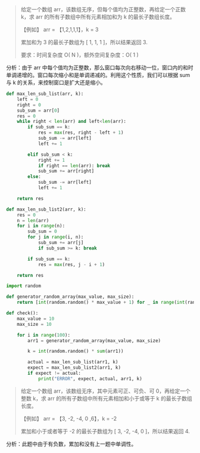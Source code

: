 > 给定一个数组 arr，该数组无序，但每个值均为正整数，再给定一个正数 k，求 arr 的所有子数组中所有元素相加和为 k 的最长子数组长度。
>
> 【例如】 arr = 【1,2,1,1,1】，k = 3
>
> 累加和为 3 的最长子数组为 [ 1, 1, 1 ]，所以结果返回 3.
>
> 要求：时间复杂度 O( N )，额外空间复杂度：O( 1 ) 



分析：由于 arr 中每个值均为正整数，那么窗口每次向右移动一位，窗口内的和时单调递增的。窗口每次缩小和是单调递减的。利用这个性质，我们可以根据 sum 与 k 的关系，来控制窗口是扩大还是缩小。



```python
def max_len_sub_list(arr, k):
    left = 0
    right = 0
    sub_sum = arr[0]
    res = 0
    while right < len(arr) and left<len(arr):
        if sub_sum == k:
            res = max(res, right - left + 1)
            sub_sum -= arr[left]
            left += 1

        elif sub_sum < k:
            right += 1
            if right == len(arr): break
            sub_sum += arr[right]
        else:
            sub_sum -= arr[left]
            left += 1

    return res

def max_len_sub_list2(arr, k):
    res = 0
    n = len(arr)
    for i in range(n):
        sub_sum = 0
        for j in range(i, n):
            sub_sum += arr[j]
            if sub_sum >= k: break

        if sub_sum == k:
            res = max(res, j - i + 1)

    return res

import random

def generator_random_array(max_value, max_size):
    return [int(random.random() * max_value + 1) for _ in range(int(random.random() * max_size + 1))]

def check():
    max_value = 10
    max_size = 10

    for i in range(100):
        arr1 = generator_random_array(max_value, max_size)

        k = int(random.random() * sum(arr1))

        actual = max_len_sub_list(arr1, k)
        expect = max_len_sub_list2(arr1, k)
        if expect != actual:
            print("ERROR", expect, actual, arr1, k)
```



> 给定一个数组 arr，该数组无序，其中元素可正、可负、可 0，再给定一个整数 k，求 arr 的所有子数组中所有元素相加和小于或等于 k 的最长子数组长度。
>
> 【例如】 arr = 【3, -2, -4, 0 ,6】，k = -2
>
> 累加和小于或者等于 -2 的最长子数组为 [ 3, -2, -4, 0 ]，所以结果返回 4.

分析：此题中由于有负数，累加和没有上一题中单调性。




